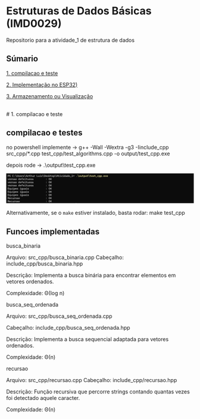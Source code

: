 # Estruturas de Dados Básicas (IMD0029)

Repositorio para a atividade_1 de estrutura de dados

## Súmario
[1. compilacao e teste](#c1)

[2. Implementação no ESP32)](#c2)

[3. Armazenamento ou Visualização](#c3)

<br>
# <a name="c1"></a>1. compilacao e teste

## compilacao e testes

no powershell implemente ->
g++ -Wall -Wextra -g3 -Iinclude_cpp src_cpp/*.cpp test_cpp/test_algorithms.cpp -o output/test_cpp.exe

depois rode -> .\output\test_cpp.exe

<img src="saida_terminal.png"></a>

Alternativamente, se o `make` estiver instalado, basta rodar:
make test_cpp




## Funcoes implementadas 
busca_binaria

Arquivo: src_cpp/busca_binaria.cpp
Cabeçalho: include_cpp/busca_binaria.hpp

Descrição: Implementa a busca binária para encontrar elementos em vetores ordenados.

Complexidade: Θ(log n)

 busca_seq_ordenada

Arquivo: src_cpp/busca_seq_ordenada.cpp

Cabeçalho: include_cpp/busca_seq_ordenada.hpp

Descrição: Implementa a busca sequencial adaptada para vetores ordenados.

Complexidade: Θ(n)

 recursao

Arquivo: src_cpp/recursao.cpp
Cabeçalho: include_cpp/recursao.hpp

Descrição: Função recursiva que percorre strings contando quantas vezes foi detectado aquele caracter.

Complexidade: Θ(n)
